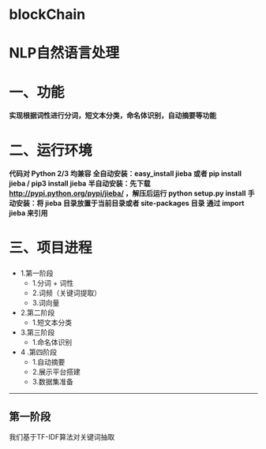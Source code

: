 # blockChain
  NLP自然语言处理
  ====                                                  
# 一、功能
**实现根据词性进行分词，短文本分类，命名体识别，自动摘要等功能**
# 二、运行环境
**代码对 Python 2/3 均兼容**
**全自动安装：easy_install jieba 或者 pip install jieba / pip3 install jieba**
**半自动安装：先下载 http://pypi.python.org/pypi/jieba/ ，解压后运行 python setup.py install**
**手动安装：将 jieba 目录放置于当前目录或者 site-packages 目录**
**通过 import jieba 来引用**
# 三、项目进程
###
- 1.第一阶段
    - 1.分词 + 词性
    - 2.词频（关键词提取）
    - 3.词向量
- 2.第二阶段
    - 1.短文本分类
- 3.第三阶段
    - 1.命名体识别
- 4 .第四阶段
    - 1.自动摘要
    - 2.展示平台搭建
    - 3.数据集准备
------------------------------------------------------------------------------------------------------------------------------------------
## 第一阶段
我们基于TF-IDF算法对关键词抽取
